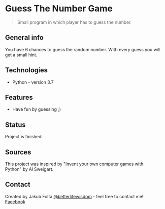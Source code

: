 # Guess The Number Game
> Small program in which player has to guess the number.

## General info
You have 6 chances to guess the random number. With every guess you will get a small hint.

## Technologies
* Python - version 3.7

## Features
* Have fun by guessing ;)

## Status
Project is finished.

## Sources
This project was inspired by "Invent your own computer games with Python" by Al Sweigart.

## Contact
Created by Jakub Folta [@betterlifewisdom](https://www.betterlifewisdom.com/) - feel free to contact me!
[Facebook](https://www.facebook.com/jakub.folta.58)
